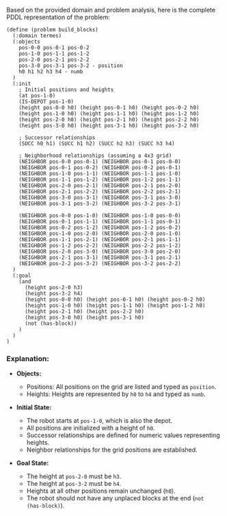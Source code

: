 Based on the provided domain and problem analysis, here is the complete PDDL representation of the problem:

```pddl
(define (problem build_blocks)
  (:domain termes)
  (:objects
    pos-0-0 pos-0-1 pos-0-2 
    pos-1-0 pos-1-1 pos-1-2 
    pos-2-0 pos-2-1 pos-2-2 
    pos-3-0 pos-3-1 pos-3-2 - position
    h0 h1 h2 h3 h4 - numb
  )
  (:init
    ; Initial positions and heights
    (at pos-1-0)
    (IS-DEPOT pos-1-0)
    (height pos-0-0 h0) (height pos-0-1 h0) (height pos-0-2 h0)
    (height pos-1-0 h0) (height pos-1-1 h0) (height pos-1-2 h0)
    (height pos-2-0 h0) (height pos-2-1 h0) (height pos-2-2 h0)
    (height pos-3-0 h0) (height pos-3-1 h0) (height pos-3-2 h0)
    
    ; Successor relationships
    (SUCC h0 h1) (SUCC h1 h2) (SUCC h2 h3) (SUCC h3 h4)
    
    ; Neighborhood relationships (assuming a 4x3 grid)
    (NEIGHBOR pos-0-0 pos-0-1) (NEIGHBOR pos-0-1 pos-0-0)
    (NEIGHBOR pos-0-1 pos-0-2) (NEIGHBOR pos-0-2 pos-0-1)
    (NEIGHBOR pos-1-0 pos-1-1) (NEIGHBOR pos-1-1 pos-1-0)
    (NEIGHBOR pos-1-1 pos-1-2) (NEIGHBOR pos-1-2 pos-1-1)
    (NEIGHBOR pos-2-0 pos-2-1) (NEIGHBOR pos-2-1 pos-2-0)
    (NEIGHBOR pos-2-1 pos-2-2) (NEIGHBOR pos-2-2 pos-2-1)
    (NEIGHBOR pos-3-0 pos-3-1) (NEIGHBOR pos-3-1 pos-3-0)
    (NEIGHBOR pos-3-1 pos-3-2) (NEIGHBOR pos-3-2 pos-3-1)
    
    (NEIGHBOR pos-0-0 pos-1-0) (NEIGHBOR pos-1-0 pos-0-0)
    (NEIGHBOR pos-0-1 pos-1-1) (NEIGHBOR pos-1-1 pos-0-1)
    (NEIGHBOR pos-0-2 pos-1-2) (NEIGHBOR pos-1-2 pos-0-2)
    (NEIGHBOR pos-1-0 pos-2-0) (NEIGHBOR pos-2-0 pos-1-0)
    (NEIGHBOR pos-1-1 pos-2-1) (NEIGHBOR pos-2-1 pos-1-1)
    (NEIGHBOR pos-1-2 pos-2-2) (NEIGHBOR pos-2-2 pos-1-2)
    (NEIGHBOR pos-2-0 pos-3-0) (NEIGHBOR pos-3-0 pos-2-0)
    (NEIGHBOR pos-2-1 pos-3-1) (NEIGHBOR pos-3-1 pos-2-1)
    (NEIGHBOR pos-2-2 pos-3-2) (NEIGHBOR pos-3-2 pos-2-2)
  )
  (:goal
    (and
      (height pos-2-0 h3)
      (height pos-3-2 h4)
      (height pos-0-0 h0) (height pos-0-1 h0) (height pos-0-2 h0)
      (height pos-1-0 h0) (height pos-1-1 h0) (height pos-1-2 h0)
      (height pos-2-1 h0) (height pos-2-2 h0)
      (height pos-3-0 h0) (height pos-3-1 h0)
      (not (has-block))
    )
  )
)
```

### Explanation:

- **Objects:**
  - Positions: All positions on the grid are listed and typed as `position`.
  - Heights: Heights are represented by `h0` to `h4` and typed as `numb`.

- **Initial State:**
  - The robot starts at `pos-1-0`, which is also the depot.
  - All positions are initialized with a height of `h0`.
  - Successor relationships are defined for numeric values representing heights.
  - Neighbor relationships for the grid positions are established.

- **Goal State:**
  - The height at `pos-2-0` must be `h3`.
  - The height at `pos-3-2` must be `h4`.
  - Heights at all other positions remain unchanged (`h0`).
  - The robot should not have any unplaced blocks at the end (`not (has-block)`).